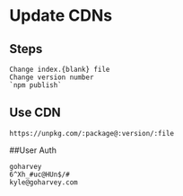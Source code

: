 # Update CDNs

## Steps
```
Change index.{blank} file
Change version number
`npm publish`
```

## Use CDN
```
https://unpkg.com/:package@:version/:file
```

##User Auth
```
goharvey
6^Xh_#uc@HUn$/#
kyle@goharvey.com
```